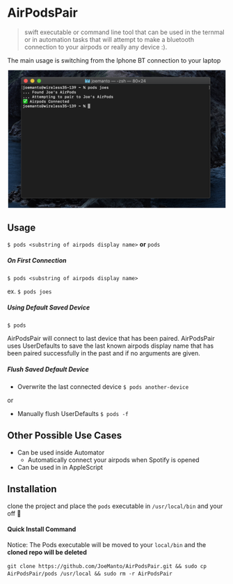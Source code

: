 # AirPodsPair
> swift executable or command line tool that can be used in the ternmal or in automation tasks that will attempt to make a bluetooth connection to your airpods or really any device :).

The main usage is switching from the Iphone BT connection to your laptop
<p align="center">
<img width = "500" src = "https://raw.githubusercontent.com/joemanto/AirPodsPair/master/res/screenshot.png"/>
</div>

## Usage
``$ pods <substring of airpods display name>`` **or** `pods`
##### On First Connection
`$ pods <substring of airpods display name>`

ex. `$ pods joes`
##### Using Default Saved Device
`$ pods`

AirPodsPair will connect to last device that has been paired. AirPodsPair uses UserDefaults to save the last known airpods display name that has been paired successfully in the past and if no arguments are given.

##### Flush Saved Default Device

* Overwrite the last connected device
`$ pods another-device`

or
* Manually flush UserDefaults
`$ pods -f`

## Other Possible Use Cases
* Can be used inside Automator
    * Automatically connect your airpods when Spotify is opened 
* Can be used in in AppleScript

## Installation 

clone the project and place the `pods` executable in `/usr/local/bin` and your off 🚀

#### Quick Install Command
Notice: The Pods executable will be moved to your `local/bin` and the **cloned repo will be deleted** 

`git clone https://github.com/JoeManto/AirPodsPair.git && sudo cp AirPodsPair/pods /usr/local && sudo rm -r AirPodsPair`


